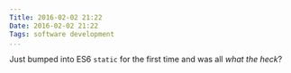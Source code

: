 ```yaml
---
Title: 2016-02-02 21:22
Date: 2016-02-02 21:22
Tags: software development
...
```


Just bumped into ES6 `static` for the first time and was all *what the heck*?